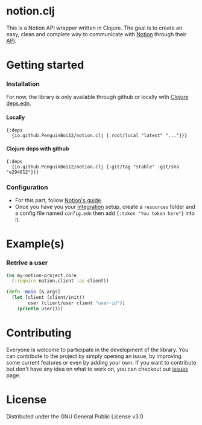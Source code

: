 # notion.clj
This is a Notion API wrapper written in Clojure. The goal is to create an easy, clean and complete way to communicate with [Notion](notion.so) through
their [API](https://developers.notion.com/).

# Getting started
### Installation
For now, the library is only available through github or locally with [Clojure deps.edn](https://clojure.org/guides/deps_and_cli). 

#### Locally 
```edn
{:deps
  {io.github.PenguinBoi12/notion.clj {:root/local "latest" "..."}}}
```

#### Clojure deps with github
```edn
{:deps
  {io.github.PenguinBoi12/notion.clj {:git/tag "stable" :git/sha "e294812"}}}
```


### Configuration
- For this part, follow [Notion's guide](https://developers.notion.com/docs/getting-started#getting-started).
- Once you have you your [integration](https://www.notion.so/my-integrations) setup, create a `resources` folder and a config file named `config.edn` then add `{:token "You token here"}` into it.

# Example(s)
### Retrive a user
```clojure
(ns my-notion-project.core
  (:require notion.client :as client))

(defn -main [& args]
  (let [client (client/init!)
        user (client/user client "user-id")]
    (println user))))
```

# Contributing
Everyone is welcome to participate in the development of the library. You can contribute to the project by simply opening an issue, by improving some
current features or even by adding your own. If you want to contribute but don't have any idea on what to work on, you can checkout out
[issues](https://github.com/PenguinBoi12/notion.clj/issues) page.

# License
Distributed under the GNU General Public License v3.0
